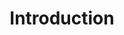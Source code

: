 ---
title: Introduction
position: 1.1
parameters:
  - name:
    content:
content_markdown: |-
  Integrate Lite API to your application to begin sending and receiving messages to your contacts from your system.

  #### Incoming SMS
  <div style="text-align:center"><img src ="http://developers.getshoutout.com/images/Lite_Incoming_SMS.png" /></div>
  
  #### Outgoing SMS
  <div style="text-align:center"><img src ="http://developers.getshoutout.com/images/Lite_Outgoing_SMS.png" /></div>
  
 
left_code_blocks:
  - code_block:
    title:
    language:
right_code_blocks:
  - code_block:
    title:
    language:
---